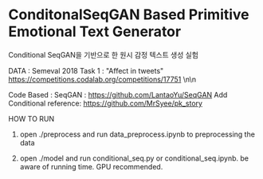 # ConditonalSeqGAN Based Primitive Emotional Text Generator

Conditional SeqGAN을 기반으로 한 원시 감정 텍스트 생성 실험

DATA : Semeval 2018 Task 1 : "Affect in tweets"
https://competitions.codalab.org/competitions/17751 \n\n



Code Based :
SeqGAN : https://github.com/LantaoYu/SeqGAN
Add Conditional reference: https://github.com/MrSyee/pk_story

HOW TO RUN

1. open ./preprocess and run data_preprocess.ipynb to preprocessing the data

2. open ./model and run conditional_seq.py or conditional_seq.ipynb. be aware of running time. GPU recommended.
